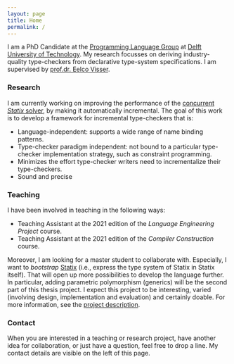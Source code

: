 ```yaml
---
layout: page
title: Home
permalink: /
---
```


I am a PhD Candidate at the [Programming Language Group](pl.ewi.tudelft.nl) at
[Delft University of Technology](www.tudelft.nl). My research focusses on
deriving industry-quality type-checkers from declarative type-system
specifications. I am supervised by [prof.dr. Eelco Visser](eelcovisser.org).

### Research

I am currently working on improving the performance of the [concurrent _Statix_
solver](https://github.com/metaborg/nabl), by making it automatically incremental.
The goal of this work is to develop a framework for incremental type-checkers that is:
- Language-independent: supports a wide range of name binding patterns.
- Type-checker paradigm independent: not bound to a particular type-checker
  implementation strategy, such as constraint programming.
- Minimizes the effort type-checker writers need to incrementalize their type-checkers.
- Sound and precise

### Teaching

I have been involved in teaching in the following ways:
- Teaching Assistant at the 2021 edition of the _Language Engineering Project_ course.
- Teaching Assistant at the 2021 edition of the _Compiler Construction_ course.

Moreover, I am looking for a master student to collaborate with. Especially, I
want to _bootstrap_ [Statix](www.spoofax.dev/references/statix/) (i.e., express
the type system of Statix in Statix itself). That will open up more possibilities
to develop the language further. In particular, adding parametric polymorphism
(generics) will be the second part of this thesis project. I expect this project
to be interesting, varied (involving design, implementation and evaluation) and
certainly doable. For more information, see the
[project description](http://pl.ewi.tudelft.nl/master-projects/master/2021/05/15/bootstrapping-and-generics-in-statix/).

### Contact

When you are interested in a teaching or research project, have another idea
for collaboration, or just have a question, feel free to drop a line. My contact
details are visible on the left of this page.
